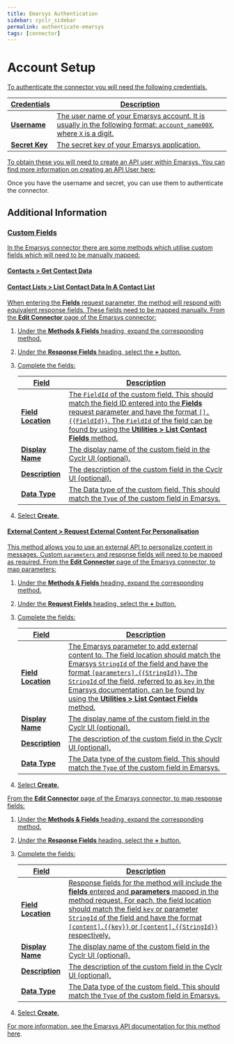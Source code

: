 ```yaml
---
title: Emarsys Authentication
sidebar: cyclr_sidebar
permalink: authenticate-emarsys
tags: [connector]
---
```


# Account Setup #

<a href=#emarsys-credentials>

To authenticate the connector you will need the following credentials. 

| Credentials    | Description                                                  |
| -------------- | ------------------------------------------------------------ |
| **Username**   | The user name of your Emarsys account. It is usually in the following format: `account_name00X`, where `X` is a digit. |
| **Secret Key** | The secret key of your Emarsys application.                  |

To obtain these you will need to create an API user within Emarsys. You can find more information on creating an API User [here:](https://help.emarsys.com/hc/en-us/articles/115004740329#api-users) 

Once you have the username and secret, you can use them to authenticate the connector.

## Additional Information 

<a href=#custom-fields>

### Custom Fields

In the Emarsys connector there are some methods which utilise custom fields which will need to be manually mapped:

#### Contacts > Get Contact Data

#### Contact Lists > List Contact Data In A Contact List

When entering the **Fields** request parameter, the method will respond with equivalent response fields. These fields need to be mapped manually. From the **Edit Connector** page of the Emarsys connector:

1. Under the **Methods & Fields** heading, expand the corresponding method. 

2. Under the **Response Fields** heading, select the **+** button.

3. Complete the fields:

   | Field              | Description                                                  |
   | ------------------ | ------------------------------------------------------------ |
   | **Field Location** | The `FieldId` of the custom field. This should match the field ID entered into the **Fields** request parameter and have the format `[].{{FieldId}}`. The `FieldId` of the field can be found by using the **Utilities > List Contact Fields** method. |
   | **Display Name**   | The display name of the custom field in the Cyclr UI (optional). |
   | **Description**    | The description of the custom field in the Cyclr UI (optional). |
   | **Data Type**      | The Data type of the custom field. This should match the `Type` of the custom field in Emarsys. |

4. Select **Create**.

#### External Content > Request External Content For Personalisation

This method allows you to use an external API to personalize content in messages. Custom `parameters` and response fields will need to be mapped as required. From the **Edit Connector** page of the Emarsys connector, to map parameters:

1. Under the **Methods & Fields** heading, expand the corresponding method. 

2. Under the **Request Fields** heading, select the **+** button.

3. Complete the fields:

   | Field              | Description                                                  |
   | ------------------ | ------------------------------------------------------------ |
   | **Field Location** | The Emarsys parameter to add external content to. The field location should match the Emarsys `StringId` of the field and have the format `[parameters].{{StringId}}`. The `StringId` of the field, referred to as `key` in the Emarsys documentation, can be found by using the **Utilities > List Contact Fields** method. |
   | **Display Name**   | The display name of the custom field in the Cyclr UI (optional). |
   | **Description**    | The description of the custom field in the Cyclr UI (optional). |
   | **Data Type**      | The Data type of the custom field. This should match the `Type` of the custom field in Emarsys. |

4. Select **Create**.

From the **Edit Connector** page of the Emarsys connector, to map response fields:

1. Under the **Methods & Fields** heading, expand the corresponding method. 

2. Under the **Response Fields** heading, select the **+** button.

3. Complete the fields:

   | Field              | Description                                                  |
   | ------------------ | ------------------------------------------------------------ |
   | **Field Location** | Response fields for the method will include the **fields** entered and **parameters** mapped in the method request. For each, the field location should match the field `key` or parameter `StringId` of the field and have the format `[content].{{key}}` or `[content].{{StringId}}` respectively. |
   | **Display Name**   | The display name of the custom field in the Cyclr UI (optional). |
   | **Description**    | The description of the custom field in the Cyclr UI (optional). |
   | **Data Type**      | The Data type of the custom field. This should match the `Type` of the custom field in Emarsys. |

4. Select **Create**.

For more information, see the Emarsys API documentation for this method [here](https://dev.emarsys.com/docs/emarsys-api/ce8d99f0f480b-request-external-content-for-personalization).



